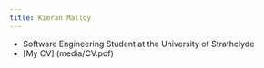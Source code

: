 ```yaml
---
title: Kieran Malloy
---
```


- Software Engineering Student at the University of Strathclyde
- [My CV] (media/CV.pdf)

